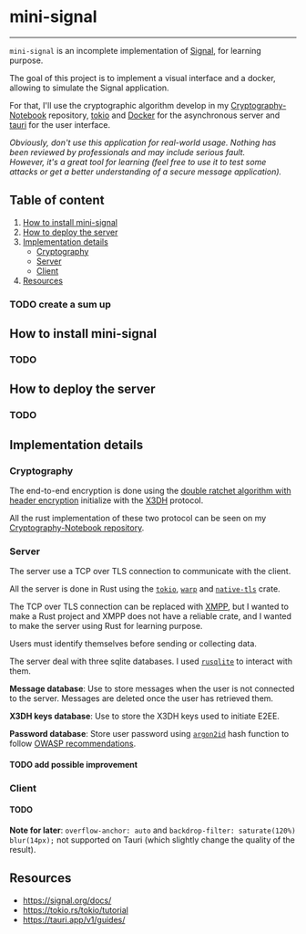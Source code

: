 # mini-signal

---

`mini-signal` is an incomplete implementation of [Signal](https://signal.org/), for learning purpose.

The goal of this project is to implement a visual interface and a docker, allowing to simulate the Signal application.

For that, I'll use the cryptographic algorithm develop in my [Cryptography-Notebook](https://github.com/Kiooku/Cryptography-Notebook) 
repository, [tokio](https://tokio.rs/) and [Docker](https://www.docker.com/) for the asynchronous  server and [tauri](https://tauri.app/) 
for the user interface.

*Obviously, don't use this application for real-world usage. Nothing has been reviewed by professionals and may include serious fault.*
*</br>However, it's a great tool for learning (feel free to use it to test some attacks or get a better understanding of a secure message application).*

## Table of content

1. [How to install mini-signal](#how-to-install-mini-signal)
2. [How to deploy the server](#how-to-deploy-the-server)
3. [Implementation details](#implementation-details)
   - [Cryptography](#cryptography)
   - [Server](#server)
   - [Client](#client)
4. [Resources](#resources)

### TODO create a sum up

## How to install mini-signal

### TODO

## How to deploy the server

### TODO

## Implementation details

### Cryptography

The end-to-end encryption is done using the [double ratchet algorithm with header encryption](https://github.com/Kiooku/Cryptography-Notebook/tree/main/E2EE/double-ratchet-with-header-encryption) initialize with the [X3DH](https://github.com/Kiooku/Cryptography-Notebook/tree/main/AsymmetricCiphers/x3dh) protocol.

All the rust implementation of these two protocol can be seen on my [Cryptography-Notebook repository](https://github.com/Kiooku/Cryptography-Notebook/tree/main/E2EE).

### Server

The server use a TCP over TLS connection to communicate with the client.

All the server is done in Rust using the [`tokio`](https://tokio.rs/), [`warp`](https://github.com/seanmonstar/warp) and [`native-tls`](https://github.com/sfackler/rust-native-tls) crate.

The TCP over TLS connection can be replaced with [XMPP](https://xmpp.org/), but I wanted to make a Rust project and XMPP 
does not have a reliable crate, and I wanted to make the server using Rust for learning purpose.

Users must identify themselves before sending or collecting data.

The server deal with three sqlite databases. I used [`rusqlite`](https://github.com/rusqlite/rusqlite) to interact with them. 

**Message database**: Use to store messages when the user is not connected to the server. Messages are deleted once the user has retrieved them.

**X3DH keys database**: Use to store the X3DH keys used to initiate E2EE.

**Password database**: Store user password using [`argon2id`](https://docs.rs/rust-argon2/latest/argon2/) hash function to follow [OWASP recommendations](https://cheatsheetseries.owasp.org/cheatsheets/Password_Storage_Cheat_Sheet.html).

#### TODO add possible improvement

### Client

#### TODO

**Note for later**: `overflow-anchor: auto` and `backdrop-filter: saturate(120%) blur(14px);` not supported on Tauri 
(which slightly change the quality of the result).

## Resources
- https://signal.org/docs/
- https://tokio.rs/tokio/tutorial
- https://tauri.app/v1/guides/